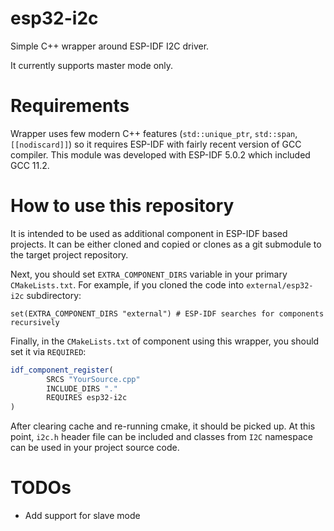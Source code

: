 # esp32-i2c

Simple C++ wrapper around ESP-IDF I2C driver.

It currently supports master mode only.

# Requirements

Wrapper uses few modern C++ features (`std::unique_ptr`, `std::span`, `[[nodiscard]]`) so it requires ESP-IDF with
fairly recent
version of GCC compiler. This module was developed with ESP-IDF 5.0.2 which included GCC 11.2.

# How to use this repository

It is intended to be used as additional component in ESP-IDF based projects. It can be either cloned and copied or
clones as a git submodule to the target project repository.

Next, you should set `EXTRA_COMPONENT_DIRS` variable in your primary `CMakeLists.txt`. For example, if you cloned the
code into `external/esp32-i2c` subdirectory:

```
set(EXTRA_COMPONENT_DIRS "external") # ESP-IDF searches for components recursively
```

Finally, in the `CMakeLists.txt` of component using this wrapper, you should set it via `REQUIRED`:

```cmake
idf_component_register(
        SRCS "YourSource.cpp"
        INCLUDE_DIRS "."
        REQUIRES esp32-i2c
)
```

After clearing cache and re-running cmake, it should be picked up. At this point, `i2c.h` header file can be included
and classes from `I2C` namespace can be used in your project source code.

# TODOs

* Add support for slave mode
